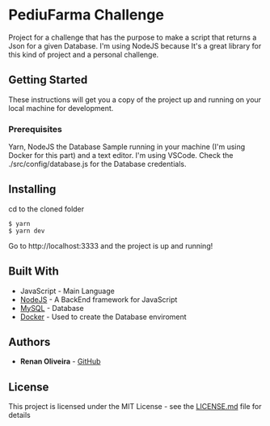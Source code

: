 # PediuFarma Challenge

Project for a challenge that has the purpose to make a script that returns a Json for a given Database. I'm using NodeJS because It's a great library for this kind of project and a personal challenge.

## Getting Started

These instructions will get you a copy of the project up and running on your local machine for development.

### Prerequisites

Yarn, NodeJS the Database Sample running in your machine (I'm using Docker for this part) and a text editor. I'm using VSCode. Check the ./src/config/database.js for the Database credentials.

## Installing
cd to the cloned folder
```
$ yarn
$ yarn dev
```
Go to http://localhost:3333 and the project is up and running!

## Built With

* JavaScript - Main Language
* [NodeJS](https://nodejs.org/en/) - A BackEnd framework for JavaScript
* [MySQL](https://www.mysql.com/) - Database
* [Docker](https://www.docker.com//) - Used to create the Database enviroment

## Authors

* **Renan Oliveira** - [GitHub](https://github.com/lmaoclost)

## License

This project is licensed under the MIT License - see the [LICENSE.md](LICENSE.md) file for details
